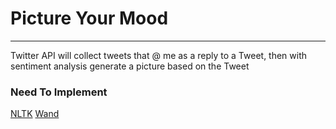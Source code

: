 # Picture Your Mood
---
Twitter API will collect tweets that @ me as a reply to a Tweet, then with sentiment analysis generate a picture based on the Tweet

### Need To Implement 
[NLTK](http://www.nltk.org/)
[Wand](https://github.com/emcconville/wand)
